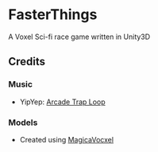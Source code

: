 # FasterThings
A Voxel Sci-fi race game written in Unity3D


## Credits
### Music
- YipYep: [Arcade Trap Loop](https://freesound.org/people/YipYep/sounds/539860/) 

### Models 
- Created using [MagicaVocxel](https://ephtracy.github.io/)

